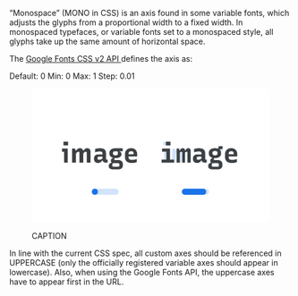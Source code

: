 
“Monospace” (MONO in CSS) is an axis found in some variable fonts, which adjusts the glyphs from a proportional width to a fixed width. In monospaced typefaces, or variable fonts set to a monospaced style, all glyphs take up the same amount of horizontal space. 

The [Google Fonts CSS v2 API ](https://developers.google.com/fonts/docs/css2) defines the axis as:

Default: 0     Min: 0     Max: 1     Step: 0.01

<figure>

![ALT_TEXT](images/thumbnail.svg)
<figcaption>CAPTION</figcaption>

</figure>

In line with the current CSS spec, all custom axes should be referenced in UPPERCASE (only the officially registered variable axes should appear in lowercase). Also, when using the Google Fonts API, the uppercase axes have to appear first in the URL.
